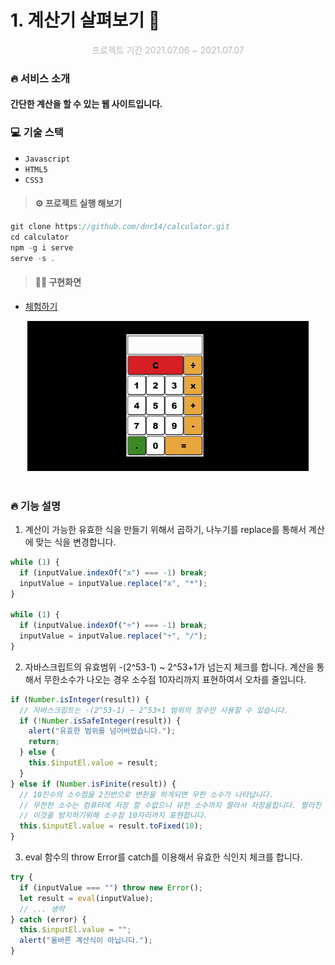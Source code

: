 # 1. 계산기 살펴보기 🔎

<p align=center style="color:#b9b9b9">프로젝트 기간 2021.07.06 ~ 2021.07.07</p>

### 🔥 서비스 소개

#### 간단한 계산을 할 수 있는 웹 사이트입니다.

### 💻 기술 스택

- `Javascript`
- `HTML5`
- `CSS3`

> #### ⚙ 프로젝트 실행 해보기

```js
git clone https://github.com/dnr14/calculator.git
cd calculator
npm -g i serve
serve -s .
```

> #### 👨‍💻 구현화면

- [체험하기](https://dnr14.github.io/calculator)

<div align=center>
  <img src='./images/calculator.gif' />
</div>

<br>

### 🔥 기능 설명

1. 계산이 가능한 유효한 식을 만들기 위해서 곱하기, 나누기를 replace를 통해서 계산에 맞는 식을 변경합니다.

```js
while (1) {
  if (inputValue.indexOf("x") === -1) break;
  inputValue = inputValue.replace("x", "*");
}

while (1) {
  if (inputValue.indexOf("÷") === -1) break;
  inputValue = inputValue.replace("÷", "/");
}
```

2. 자바스크립트의 유효범위 -(2^53-1) ~ 2^53+1가 넘는지 체크를 합니다. 계산을 통해서 무한소수가 나오는 경우 소수점 10자리까지 표현하여서 오차를 줄입니다.

```js
if (Number.isInteger(result)) {
  // 자바스크립트는 -(2^53-1) ~ 2^53+1 범위의 정수만 사용할 수 있습니다.
  if (!Number.isSafeInteger(result)) {
    alert("유효한 범위를 넘어버렸습니다.");
    return;
  } else {
    this.$inputEl.value = result;
  }
} else if (Number.isFinite(result)) {
  // 10진수의 소수점을 2진번으로 변환을 하게되면 무한 소수가 나타납니다.
  // 무한한 소수는 컴퓨터에 저장 할 수없으니 유한 소수까지 짤라서 저장을합니다. 짤라진 만큼 계산에 오차가 발생합니다.
  // 이것을 방지하기위해 소수점 10자리까지 표현합니다.
  this.$inputEl.value = result.toFixed(10);
}
```

3. eval 함수의 throw Error를 catch를 이용해서 유효한 식인지 체크를 합니다.

```js
try {
  if (inputValue === "") throw new Error();
  let result = eval(inputValue);
  // ... 생략
} catch (error) {
  this.$inputEl.value = "";
  alert("올바른 계산식이 아닙니다.");
}
```
